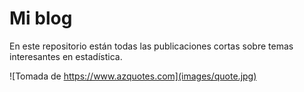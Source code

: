 # Mi blog

En este repositorio están todas las publicaciones cortas sobre temas interesantes en estadística.

![Tomada de https://www.azquotes.com](images/quote.jpg)